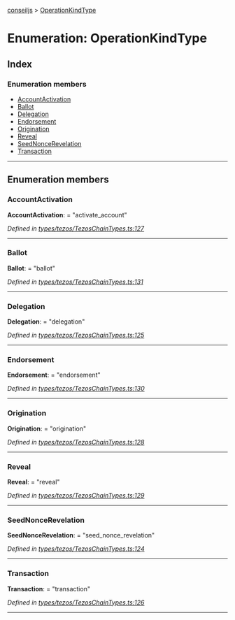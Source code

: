 [conseiljs](../README.md) > [OperationKindType](../enums/operationkindtype.md)

# Enumeration: OperationKindType

## Index

### Enumeration members

* [AccountActivation](operationkindtype.md#accountactivation)
* [Ballot](operationkindtype.md#ballot)
* [Delegation](operationkindtype.md#delegation)
* [Endorsement](operationkindtype.md#endorsement)
* [Origination](operationkindtype.md#origination)
* [Reveal](operationkindtype.md#reveal)
* [SeedNonceRevelation](operationkindtype.md#seednoncerevelation)
* [Transaction](operationkindtype.md#transaction)

---

## Enumeration members

<a id="accountactivation"></a>

###  AccountActivation

**AccountActivation**:  = "activate_account"

*Defined in [types/tezos/TezosChainTypes.ts:127](https://github.com/Cryptonomic/ConseilJS/blob/b4f6349/src/types/tezos/TezosChainTypes.ts#L127)*

___
<a id="ballot"></a>

###  Ballot

**Ballot**:  = "ballot"

*Defined in [types/tezos/TezosChainTypes.ts:131](https://github.com/Cryptonomic/ConseilJS/blob/b4f6349/src/types/tezos/TezosChainTypes.ts#L131)*

___
<a id="delegation"></a>

###  Delegation

**Delegation**:  = "delegation"

*Defined in [types/tezos/TezosChainTypes.ts:125](https://github.com/Cryptonomic/ConseilJS/blob/b4f6349/src/types/tezos/TezosChainTypes.ts#L125)*

___
<a id="endorsement"></a>

###  Endorsement

**Endorsement**:  = "endorsement"

*Defined in [types/tezos/TezosChainTypes.ts:130](https://github.com/Cryptonomic/ConseilJS/blob/b4f6349/src/types/tezos/TezosChainTypes.ts#L130)*

___
<a id="origination"></a>

###  Origination

**Origination**:  = "origination"

*Defined in [types/tezos/TezosChainTypes.ts:128](https://github.com/Cryptonomic/ConseilJS/blob/b4f6349/src/types/tezos/TezosChainTypes.ts#L128)*

___
<a id="reveal"></a>

###  Reveal

**Reveal**:  = "reveal"

*Defined in [types/tezos/TezosChainTypes.ts:129](https://github.com/Cryptonomic/ConseilJS/blob/b4f6349/src/types/tezos/TezosChainTypes.ts#L129)*

___
<a id="seednoncerevelation"></a>

###  SeedNonceRevelation

**SeedNonceRevelation**:  = "seed_nonce_revelation"

*Defined in [types/tezos/TezosChainTypes.ts:124](https://github.com/Cryptonomic/ConseilJS/blob/b4f6349/src/types/tezos/TezosChainTypes.ts#L124)*

___
<a id="transaction"></a>

###  Transaction

**Transaction**:  = "transaction"

*Defined in [types/tezos/TezosChainTypes.ts:126](https://github.com/Cryptonomic/ConseilJS/blob/b4f6349/src/types/tezos/TezosChainTypes.ts#L126)*

___

